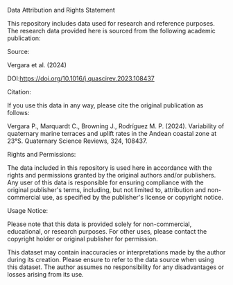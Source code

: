 Data Attribution and Rights Statement


This repository includes data used for research and reference purposes. The research data provided here is sourced from the following academic publication:


Source:

Vergara et al. (2024)

DOI:https://doi.org/10.1016/j.quascirev.2023.108437

Citation:

If you use this data in any way, please cite the original publication as follows:

Vergara P., Marquardt C., Browning J., Rodríguez M. P. (2024). Variability of quaternary marine terraces and uplift rates in the Andean coastal zone at 23°S. Quaternary Science Reviews, 324, 108437.

Rights and Permissions:

The data included in this repository is used here in accordance with the rights and permissions granted by the original authors and/or publishers. Any user of this data is responsible for ensuring compliance with the original publisher's terms, including, but not limited to, attribution and non-commercial use, as specified by the publisher's license or copyright notice.

Usage Notice:

Please note that this data is provided solely for non-commercial, educational, or research purposes. For other uses, please contact the copyright holder or original publisher for permission.

This dataset may contain inaccuracies or interpretations made by the author during its creation. Please ensure to refer to the data source when using this dataset. The author assumes no responsibility for any disadvantages or losses arising from its use.
